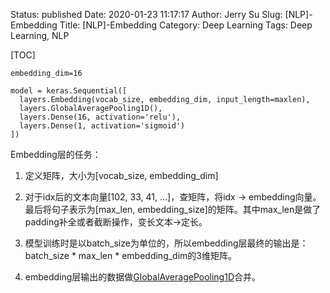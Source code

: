 Status: published
Date: 2020-01-23 11:17:17
Author: Jerry Su
Slug: [NLP]-Embedding
Title: [NLP]-Embedding
Category: Deep Learning
Tags: Deep Learning, NLP

[TOC]

```
embedding_dim=16

model = keras.Sequential([
  layers.Embedding(vocab_size, embedding_dim, input_length=maxlen),
  layers.GlobalAveragePooling1D(),
  layers.Dense(16, activation='relu'),
  layers.Dense(1, activation='sigmoid')
])
```

Embedding层的任务：

1. 定义矩阵，大小为[vocab_size, embedding_dim]

2. 对于idx后的文本向量[102, 33, 41, ...]，查矩阵，将idx -> embedding向量。最后将句子表示为[max_len, embedding_size]的矩阵。其中max_len是做了padding补全或者截断操作，变长文本->定长。

3. 模型训练时是以batch_size为单位的，所以embedding层最终的输出是：batch_size * max_len * embedding_dim的3维矩阵。

4. embedding层输出的数据做[GlobalAveragePooling1D](https://www.jerrulsu.com/[NLP]-GlobalAveragePooling1D.html)合并。

